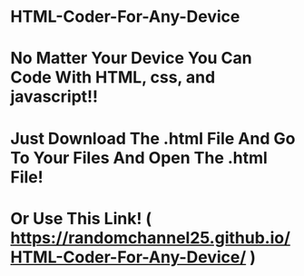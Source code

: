 # 
# HTML-Coder-For-Any-Device
# No Matter Your Device You Can Code With HTML, css, and javascript!!
# Just Download The .html File And Go To Your Files And Open The .html File!
# Or Use This Link! ( https://randomchannel25.github.io/HTML-Coder-For-Any-Device/ )
